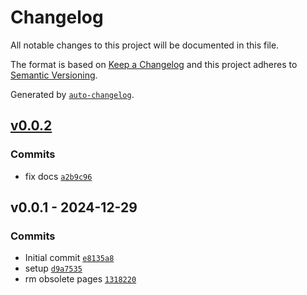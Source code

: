 # Changelog

All notable changes to this project will be documented in this file.

The format is based on [Keep a Changelog](https://keepachangelog.com/en/1.0.0/)
and this project adheres to [Semantic Versioning](https://semver.org/spec/v2.0.0.html).

Generated by [`auto-changelog`](https://github.com/CookPete/auto-changelog).

## [v0.0.2](https://github.com/substrate-system/is-ip/compare/v0.0.1...v0.0.2)

### Commits

- fix docs [`a2b9c96`](https://github.com/substrate-system/is-ip/commit/a2b9c96a2ccf9df74be5fb80d6359a212f2847d7)

## v0.0.1 - 2024-12-29

### Commits

- Initial commit [`e8135a8`](https://github.com/substrate-system/is-ip/commit/e8135a89f45de38cc8c59b885690f591308f4d09)
- setup [`d9a7535`](https://github.com/substrate-system/is-ip/commit/d9a75354029ba711271aa46c4c7055833361d67a)
- rm obsolete pages [`1318220`](https://github.com/substrate-system/is-ip/commit/13182209b0ab76e13c053793ae3ea93d49a3fe94)
